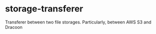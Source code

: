 # storage-transferer
Transferer between two file storages. Particularly, between AWS S3 and Dracoon

